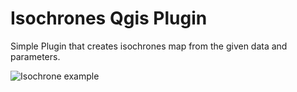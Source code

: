 Isochrones Qgis Plugin
=======

Simple Plugin that creates isochrones map from the given data and parameters.

![Isochrone example](https://raw.githubusercontent.com/Samweli/isochrones_plugin/master/resources/img/examples/isochrone.png)
